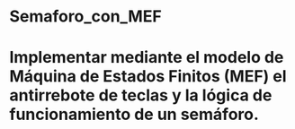 # Semaforo_con_MEF
# Implementar mediante el modelo de Máquina de Estados Finitos (MEF) el antirrebote de teclas y la lógica de funcionamiento de un semáforo.

